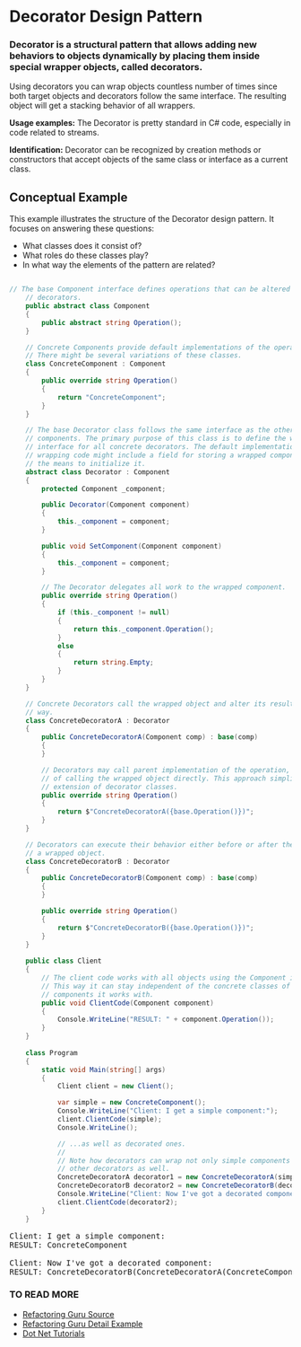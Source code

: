 <h1>Decorator Design Pattern</h1>

<h3><b>Decorator</b> is a structural pattern that allows adding new behaviors to objects dynamically by placing them inside special wrapper objects, called decorators.</h3>

<p>
Using decorators you can wrap objects countless number of times since both target objects and decorators follow the same interface. The resulting object will get a stacking behavior of all wrappers.
</p>

<p> 
<b>Usage examples:</b> The Decorator is pretty standard in C# code, especially in code related to streams.
</p>

<p>
<b>Identification:</b> Decorator can be recognized by creation methods or constructors that accept objects of the same class or interface as a current class.</p>

<h2>Conceptual Example</h2>
This example illustrates the structure of the Decorator design pattern. It focuses on answering these questions:

<ul>
 <li>What classes does it consist of?</li>
 <li>What roles do these classes play?</li>
 <li>In what way the elements of the pattern are related?</li>
</ul>

```c#

// The base Component interface defines operations that can be altered by
    // decorators.
    public abstract class Component
    {
        public abstract string Operation();
    }

    // Concrete Components provide default implementations of the operations.
    // There might be several variations of these classes.
    class ConcreteComponent : Component
    {
        public override string Operation()
        {
            return "ConcreteComponent";
        }
    }

    // The base Decorator class follows the same interface as the other
    // components. The primary purpose of this class is to define the wrapping
    // interface for all concrete decorators. The default implementation of the
    // wrapping code might include a field for storing a wrapped component and
    // the means to initialize it.
    abstract class Decorator : Component
    {
        protected Component _component;

        public Decorator(Component component)
        {
            this._component = component;
        }

        public void SetComponent(Component component)
        {
            this._component = component;
        }

        // The Decorator delegates all work to the wrapped component.
        public override string Operation()
        {
            if (this._component != null)
            {
                return this._component.Operation();
            }
            else
            {
                return string.Empty;
            }
        }
    }

    // Concrete Decorators call the wrapped object and alter its result in some
    // way.
    class ConcreteDecoratorA : Decorator
    {
        public ConcreteDecoratorA(Component comp) : base(comp)
        {
        }

        // Decorators may call parent implementation of the operation, instead
        // of calling the wrapped object directly. This approach simplifies
        // extension of decorator classes.
        public override string Operation()
        {
            return $"ConcreteDecoratorA({base.Operation()})";
        }
    }

    // Decorators can execute their behavior either before or after the call to
    // a wrapped object.
    class ConcreteDecoratorB : Decorator
    {
        public ConcreteDecoratorB(Component comp) : base(comp)
        {
        }

        public override string Operation()
        {
            return $"ConcreteDecoratorB({base.Operation()})";
        }
    }
    
    public class Client
    {
        // The client code works with all objects using the Component interface.
        // This way it can stay independent of the concrete classes of
        // components it works with.
        public void ClientCode(Component component)
        {
            Console.WriteLine("RESULT: " + component.Operation());
        }
    }
    
    class Program
    {
        static void Main(string[] args)
        {
            Client client = new Client();

            var simple = new ConcreteComponent();
            Console.WriteLine("Client: I get a simple component:");
            client.ClientCode(simple);
            Console.WriteLine();

            // ...as well as decorated ones.
            //
            // Note how decorators can wrap not only simple components but the
            // other decorators as well.
            ConcreteDecoratorA decorator1 = new ConcreteDecoratorA(simple);
            ConcreteDecoratorB decorator2 = new ConcreteDecoratorB(decorator1);
            Console.WriteLine("Client: Now I've got a decorated component:");
            client.ClientCode(decorator2);
        }
    }

```

<pre>
Client: I get a simple component:
RESULT: ConcreteComponent

Client: Now I've got a decorated component:
RESULT: ConcreteDecoratorB(ConcreteDecoratorA(ConcreteComponent))
</pre>


<h3>TO READ MORE</h3>
<ul>

<li><a href="https://refactoring.guru/design-patterns/decorator/csharp/example">Refactoring Guru Source</a></li>
<li><a href="https://refactoring.guru/design-patterns/decorator">Refactoring Guru Detail Example</a></li>
<li><a href="https://dotnettutorials.net/lesson/decorator-design-pattern">Dot Net Tutorials</a></li>
</ul>